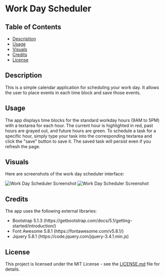 <h1>Work Day Scheduler</h1>

  <h2>Table of Contents</h2>
  <ul>
    <li><a href="#description">Description</a></li>
    <li><a href="#usage">Usage</a></li>
    <li><a href="#visuals">Visuals</a></li>
    <li><a href="#credits">Credits</a></li>
    <li><a href="#license">License</a></li>
  </ul>

  <h2 id="description">Description</h2>
  <p>This is a simple calendar application for scheduling your work day. It allows the user to place events in each time block and save those events.</p>

  <h2 id="usage">Usage</h2>
  <p>The app displays time blocks for the standard workday hours (9AM to 5PM) with a textarea for each hour. The current hour is highlighted in red, past hours are grayed out, and future hours are green. To schedule a task for a specific hour, simply type your task into the corresponding textarea and click the "save" button to save it. The saved task will persist even if you refresh the page.</p>

  <h2 id="visuals">Visuals</h2>
  <p>Here are screenshots of the work day scheduler interface:</p>
  <img src="./assets/images/Work Day Scheduler 1.png" alt="Work Day Scheduler Screenshot">
  <img src="./assets/images/Work Day Scheduler 2.png" alt="Work Day Scheduler Screenshot">

  <h2 id="credits">Credits</h2>
  <p>The app uses the following external libraries:</p>
    <ul>
        <li>
            Bootstrap 5.1.3 (https://getbootstrap.com/docs/5.1/getting-started/introduction/)
        </li>
        <li>
            Font Awesome 5.8.1 (https://fontawesome.com/v5.8.1/)
        </li>
        <li>
            Jquery 5.8.1 (https://code.jquery.com/jquery-3.4.1.min.js)
        </li>
    </ul>
  
  <h2 id="license">License</h2>
  <p>This project is licensed under the MIT License - see the <a href="LICENSE.md">LICENSE.md</a> file for details.</p>